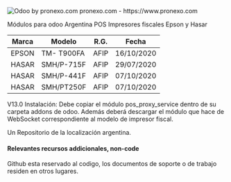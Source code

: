 <img alt="Odoo by pronexo.com" src="http://fotos.subefotos.com/7107261ae57571ec94f0f2d7363aa358o.png" />
pronexo.com - https://www.pronexo.com

Módulos para odoo Argentina POS Impresores fiscales Epson y Hasar 

|Marca|Modelo|R.G.|Fecha|
|-----|------|----|-----|
|EPSON|TM- T900FA|AFIP|16/10/2020|
|HASAR|SMH/P-715F|AFIP|29/07/2020|
|HASAR|SMH/P-441F|AFIP|07/10/2020|
|HASAR|SMH/PT250F|AFIP|07/10/2020|


V13.0
Instalación: Debe copiar el módulo pos_proxy_service dentro de su carpeta addons de odoo. 
Además deberá descargar el módulo que hace de WebSocket correspondiente al modelo de impresor fiscal. 

Un Repositorio de la localización argentina.

#### Relevantes recursos addicionales, non-code
Github esta reservado al codigo, los documentos de soporte o de trabajo residen en otros lugares.

